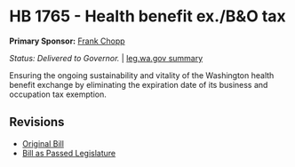 # HB 1765 - Health benefit ex./B&O tax
**Primary Sponsor:** [Frank Chopp](/person/leg/frank.chopp.md)

*Status: Delivered to Governor.* | [leg.wa.gov summary](https://app.leg.wa.gov/billsummary?BillNumber=1765&Year=2021)

Ensuring the ongoing sustainability and vitality of the Washington health benefit exchange by eliminating the expiration date of its business and occupation tax exemption.

## Revisions
* [Original Bill](1/)
* [Bill as Passed Legislature](1/)